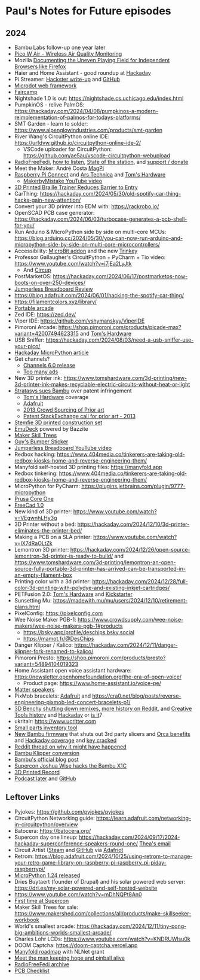 # Paul's Notes for Future episodes

## 2024

* Bambu Labs follow-up one year later
* [Pico W Air - Wireless Air Quality Monitoring](https://www.tindie.com/products/dphacks/pico-w-air-wireless-air-quality-monitoring/)
* Mozilla [Documenting the Uneven Playing Field for Independent Browsers like Firefox](https://blog.mozilla.org/netpolicy/2024/01/19/platform-tilt/)
* Haier and Home Assistant - good roundup at [Hackaday](https://hackaday.com/2024/01/22/haier-europe-eases-off-on-legal-threat-and-seeks-dialogue/)
* Pi Streamer: [Hackster write-up](https://www.hackster.io/alan-boris/audiophile-pi-music-streamer-in-old-tuner-c96c8b) and [GitHub](https://github.com/alanb128/audio-streaming-box/tree/main)
* [Microdot web framework](https://blog.miguelgrinberg.com/post/microdot-yet-another-python-web-framework)
* [Faircamp](https://simonrepp.com/faircamp/)
* Nightshade 1.0 is out:  https://nightshade.cs.uchicago.edu/index.html
* PumpkinOS - relive PalmOS: https://hackaday.com/2024/04/08/pumpkinos-a-modern-reimplementation-of-palmos-for-todays-platforms/
* SMT Garden - learn to solder: https://www.alpenglowindustries.com/products/smt-garden
* River Wang's CircuitPython online IDE: https://urfdvw.github.io/circuitpython-online-ide-2/
  * VSCode uploader for CircuitPython:  https://github.com/ae5au/vscode-circuitpython-webupload
* [RadioFreeFedi](https://radiofreefedi.net), [how to listen](https://blog.radiofreefedi.net/how-to-listen), [State of the station](https://blog.radiofreefedi.net/state-of-the-station-may-2024), and [support / donate](https://radiofreefedi.net/#donate)
* Meet the Maker: André Costa [MagPi](https://magpi.raspberrypi.com/articles/meet-andre-costa-the-brains-behind-rpilocator)
* [Raspberry Pi Connect](https://www.raspberrypi.com/news/raspberry-pi-connect/) and [Ars Technica](https://arstechnica.com/gadgets/2024/05/raspberry-pis-get-a-built-in-remote-access-tool-raspberry-pi-connect/) and [Tom's Hardware](https://www.tomshardware.com/raspberry-pi/raspberry-pi-connect-launches-remote-controls-your-pi-via-web-browser)
  * [MakerbyMistake YouTube video](https://www.youtube.com/watch?v=z2BDA3mPZVU)
* [3D Printed Braille Trainer Reduces Barrier to Entry](https://hackaday.com/2024/05/20/3d-printed-braille-trainer-reduces-barrier-to-entry/)
* CarThing: https://hackaday.com/2024/05/30/old-spotify-car-thing-hacks-gain-new-attention/
* Convert your 3D printer into EDM with: https://rackrobo.io/
* OpenSCAD PCB case generator:  https://hackaday.com/2024/06/03/turbocase-generates-a-pcb-shell-for-you/
* Run Arduino & MicroPython side by side on multi-core MCUs: https://blog.arduino.cc/2024/05/30/you-can-now-run-arduino-and-micropython-side-by-side-on-multi-core-microcontrollers/
* Accessibility: [MicroBit addon](https://johnvidler.co.uk/blog/the-accessbit-an-accessibility-addon-for-the-microbit/) and the new [Trinkey](https://www.adafruit.com/product/5954)
* Professor Gallaugher's CircuitPython + PyCharm + Tio video: https://www.youtube.com/watch?v=i7jEa2LyJtk
  * And [Circup](https://www.youtube.com/watch?v=R9AArkVi3eE)
* PostMarketOS: https://hackaday.com/2024/06/17/postmarketos-now-boots-on-over-250-devices/
* [Jumperless Breadboard Review](https://www.hackster.io/news/prototyping-magic-hands-on-with-the-wire-free-jumperless-breadboard-8e71040c4b65)
* https://blog.adafruit.com/2024/06/01/hacking-the-spotify-car-thing/
* https://filamentcolors.xyz/library/
* [Portable arcade](https://hackaday.com/2024/06/27/portable-full-size-arcade-cabinets/)
* Zed IDE: https://zed.dev/
* Viper IDE: https://github.com/vshymanskyy/ViperIDE
* Pimoroni Arcade: https://shop.pimoroni.com/products/picade-max?variant=42007494623315 and [Tom's Hardware](https://www.tomshardware.com/raspberry-pi/raspberry-pi-powered-picade-max-brings-two-player-retro-gaming-to-pimoronis-picade-family)
* USB Sniffer:  https://hackaday.com/2024/08/03/need-a-usb-sniffer-use-your-pico/
* [Hackaday MicroPython article](https://hackaday.com/2024/08/05/embedded-python-micropython-toolkits/)
* Get channels?
    * [Channels 6.0 release](https://getchannels.com/2024/08/11/channels-6/)
    * [Too many ads](https://arstechnica.com/gadgets/2024/08/tv-industrys-ads-tracking-obsession-is-turning-your-living-room-into-a-store/?utm_brand=arstechnica&utm_social-type=owned)
* New 3D printer ink:  https://www.tomshardware.com/3d-printing/new-3d-printer-ink-makes-recyclable-electric-circuits-without-heat-or-light
* [Stratasys sues Bambu](https://arstechnica.com/gadgets/2024/08/stratasys-sues-bambu-lab-over-patents-used-widely-by-consumer-3d-printers/) over patent infringement
    * [Tom's Hardware](https://www.tomshardware.com/3d-printing/weve-always-respected-intellectual-property-bambu-lab-responds-to-3d-printer-patent-lawsuit) coverage
    * [Adafruit](https://blog.adafruit.com/2024/08/13/is-stratasys-a-3d-printing-patent-troll-stratasys-v-bambu-lab/)
    * [2013 Crowd Sourcing of Prior art](https://www.finnegan.com/en/insights/articles/crowdsourcing-prior-art-to-defeat-3d-printing-patent.html)
    * [Patent StackExchange call for prior art - 2013](https://patents.stackexchange.com/questions/3493/call-for-prior-art-3d-printing-application-additive-manufacturing-system-and-m)
* [Stemfie 3D printed construction set](https://hackaday.com/2024/08/13/stemfie-the-3d-printable-construction-set/)
* [EmuDeck](https://arstechnica.com/gaming/2024/08/emudeck-machines-pack-popular-emulation-suite-in-linux-powered-plug-and-play-pc/) powered by Bazzite
* [Maker Skill Trees](https://blog.adafruit.com/2024/08/29/the-maker-skill-trees-project-2/)
* [Guy's Bumper Sticker](https://www.youtube.com/watch?v=mWRPRW6pHIY)
* [Jumperless Breadboard YouTube video](https://www.youtube.com/watch?v=fJTE7R_CV8w)
* Redbox hacking: https://www.404media.co/tinkerers-are-taking-old-redbox-kiosks-home-and-reverse-engineering-them/
* Manyfold self-hosted 3D printing files:  https://manyfold.app
* Redbox tinkering:  https://www.404media.co/tinkerers-are-taking-old-redbox-kiosks-home-and-reverse-engineering-them/
* MicroPython for PyCharm: https://plugins.jetbrains.com/plugin/9777-micropython
* [Prusa Core One](https://blog.prusa3d.com/introducing-prusa-core-one-fully-enclosed-corexy-3d-printer-with-active-temperature-control_105477/)
* [FreeCad 1.0](https://blog.freecad.org/2024/11/19/freecad-version-1-0-released/)
* New kind of 3D printer:  https://www.youtube.com/watch?v=VEgwnhLHy3g
* 3D Printer without a bed:  https://hackaday.com/2024/12/10/3d-printer-eliminates-the-printer-bed/
* Making a PCB on a SLA printer:  https://www.youtube.com/watch?v=lX7dRaOLtZk
* Lemontron 3D printer: https://hackaday.com/2024/12/26/open-source-lemontron-3d-printer-is-ready-to-build/ and https://www.tomshardware.com/3d-printing/lemontron-an-open-source-fully-portable-3d-printer-has-arrived-can-be-transported-in-an-empty-filament-box
* Printing color with a 3d printer:  https://hackaday.com/2024/12/28/full-color-3d-printing-with-polydye-and-existing-inkjet-cartridges/
* PETFusion 2.0: [Tom's Hardware](https://www.tomshardware.com/3d-printing/all-in-one-machine-recycles-plastic-bottles-into-3d-printer-filament-petfusion-2-0-launches-on-kickstarter) and [Kickstarter](https://www.kickstarter.com/projects/creative3dp/petfusion-20-pet-bottle-to-filament-with-filament-welder)
* Sunsetting Mu:  https://madewith.mu/mu/users/2024/12/10/retirement-plans.html
* PixelConfig: https://pixelconfig.com
* Wee Noise Maker PGB-1:  https://www.crowdsupply.com/wee-noise-makers/wee-noise-makers-pgb-1#products
  * https://bsky.app/profile/deschips.bsky.social
  * https://mamot.fr/@DesChips
* Danger Klipper / Kalico:  https://hackaday.com/2024/12/11/danger-klipper-fork-renamed-to-kalico/
* Pimoroni Presto:  https://shop.pimoroni.com/products/presto?variant=54894104019323
* Home Assistant open voice assistant hardware:  https://newsletter.openhomefoundation.org/the-era-of-open-voice/
  * Product page: https://www.home-assistant.io/voice-pe/
* [Matter speakers](https://www.theverge.com/2025/1/2/24332848/speakers-matter-smart-home-apple-google-amazon-legato)
* PixMob bracelets:  [Adafruit](https://blog.adafruit.com/2025/01/07/reverse-engineering-the-pixmob-concert-light-bands/) and https://cra0.net/blog/posts/reverse-engineering-pixmob-led-concert-bracelets-p1/
* [3D Benchy shutting down remixes](https://www.redditmedia.com/r/BambuLab/comments/1hwqe8e/fyi_3dbenchycom_is_sending_lawyers_to_kill_the_fun/), [more history on Reddit](https://www.reddit.com/r/3Dprinting/comments/1hx2xbp/about_3dbenchy_someone_else_owns_the_rights_now/), and [Creative Tools history](https://www.linkedin.com/posts/danielnoree_a-piece-of-3dprinting-history-just-faded-activity-7282680313879683072-FCET/) and [Hackaday](https://hackaday.com/2025/01/09/3dbenchy-starts-enforcing-its-no-derivatives-license/) or [is it](https://all3dp.com/4/no-3dbenchy-remixes-arent-being-dmcad/)?
* ukritair: https://www.ucritter.com
* [Small parts inventory tool](https://github.com/dunkelstern/inventory)
* [New Bambu firmware](https://blog.bambulab.com/firmware-update-introducing-new-authorization-control-system-2/) that shuts out 3rd party slicers and [Orca benefits](https://www.reddit.com/r/BambuLab/comments/1i3gyn5/tell_me_why_orcaslicer_is_better_than_bambu_studio/) and [Hackaday coverage](https://hackaday.com/2025/01/17/new-bambu-lab-firmware-update-adds-mandatory-authorization-control-system/) and [key cracked](https://hastebin.skyra.pw/pufugimoye.js)
 * [Reddit thread on why it might have happened](https://www.reddit.com/r/3Dprinting/comments/1i4gotq/my_product_is_the_reason_bambu_blocked_the_api/)
 * [Bambu Klipper conversion](https://github.com/ChazLayyd/Bambu-Lab-Klipper-Conversion)
 * [Bambu's official blog post](https://blog.bambulab.com/updates-and-third-party-integration-with-bambu-connect/)
* [Supercon Joshua Wise hacks the Bambu X1C](https://hackaday.com/2025/01/29/supercon-2024-joshua-wise-hacks-the-bambu-x1-carbon/)
* [3D Printed Record](https://www.instructables.com/3D-Printed-Record/)
* [Podcast later](https://podcastlater.com) and [GitHub](https://github.com/podcast-later/browser-extensions)

## Leftover Links
* Pyjokes: https://github.com/pyjokes/pyjokes
* CircuitPython Networking guide:  https://learn.adafruit.com/networking-in-circuitpython/overview
* Batocera: https://batocera.org/
* Supercon day one lineup:  https://hackaday.com/2024/09/17/2024-hackaday-superconference-speakers-round-one/ [Thea's email](https://gist.github.com/theacodes/56bc67bb918bdee3e00b9af7625a7166)
* Circuit Artist ([Steam](https://github.com/lets-all-be-stupid-forever/circuit-artist) and [GitHub](https://github.com/lets-all-be-stupid-forever/circuit-artist?tab=readme-ov-file) via [Adafriot](https://blog.adafruit.com/2024/09/17/circuit-artist-a-digital-circuit-drawing-and-simulation-game)
* Retrom: https://blog.adafruit.com/2024/10/25/using-retrom-to-manage-your-retro-game-library-on-raspberry-pi-raspberry_pi-piday-raspberrypi/
* [MicroPython 1.24 released](https://github.com/micropython/micropython/releases/tag/v1.24.0)
* Dries Buytaert (founder of Drupal) and his solar powered web server:  https://dri.es/my-solar-powered-and-self-hosted-website
* https://www.youtube.com/watch?v=mDhNQPt8An0
* [First time at Supercon](https://cdwilson.dev/articles/hackaday-supercon-2024/)
* Maker Skill Trees for sale: https://www.makershed.com/collections/all/products/make-skillseeker-workbook
* World's smallest arcade:  https://hackaday.com/2024/12/11/tiny-pong-big-ambitions-worlds-smallest-arcade/
* Charles Lohr LCDs:  https://www.youtube.com/watch?v=KNDRUWlsu0k
* DOOM Captcha: https://doom-captcha.vercel.app
* [Manyfold roadmap](https://manyfold.app/news/2025/01/01/manyfold-nlnet.html) with NLNet grant
* [Meet the man keeping hope and pinball alive](https://arstechnica.com/gaming/2025/01/meet-the-man-keeping-hope-and-70-year-old-pinball-machines-alive/)
* [RadioFreeFedi archive](https://archive.org/details/@lime_bar/lists/1/radio-free-fedi)
* [PCB Checklist](https://dominionofawesome.com/vca/electrical-design-checklist/)